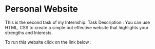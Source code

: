 # Personal Website
This is the second task of my Internship.
Task Description :
    You can use HTML, CSS to create a simple but effective website that highlights your strengths and Interests.
    
To run this website click on the link below :
    
